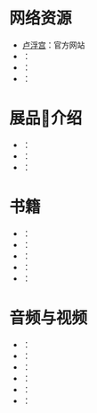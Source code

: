 # 网络资源

- [卢浮宫]()：官方网站
- []()：
- []()：
- []()：

# 展品介绍
- []()：
- []()：
- []()：

# 书籍
- []()：
- []()：
- []()：
- []()：
- []()：

# 音频与视频
- []()：
- []()：
- []()：
- []()：
- []()：
- []()：
